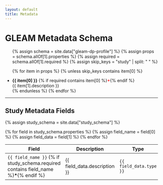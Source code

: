 ```yaml
---
layout: default
title: Metadata
---
```


<h1>GLEAM Metadata Schema</h1>

<ul>
  {% assign schema = site.data["gleam-dp-profile"] %}
  {% assign props = schema.allOf[1].properties %}
  {% assign required = schema.allOf[1].required %}
  {% assign skip_keys = "study" | split: " " %}

  {% for item in props %}
    {% unless skip_keys contains item[0] %}
      <li>
        <strong>{{ item[0] }}</strong>
        {% if required contains item[0] %}<span style="color: red">*</span>{% endif %}<br>
        {{ item[1].description }}
      </li>
    {% endunless %}
  {% endfor %}
</ul>

<hr>

<h2 id="study">Study Metadata Fields</h2>

{% assign study_schema = site.data["study_schema"] %}

<table>
  <thead>
    <tr>
      <th>Field</th>
      <th>Description</th>
      <th>Type</th>
    </tr>
  </thead>
  <tbody>
    {% for field in study_schema.properties %}
      {% assign field_name = field[0] %}
      {% assign field_data = field[1] %}
      <tr>
        <td>
          <code>{{ field_name }}</code>
          {% if study_schema.required contains field_name %}<strong>*</strong>{% endif %}
        </td>
        <td>{{ field_data.description }}</td>
        <td><code>{{ field_data.type }}</code></td>
      </tr>
    {% endfor %}
  </tbody>
</table>
